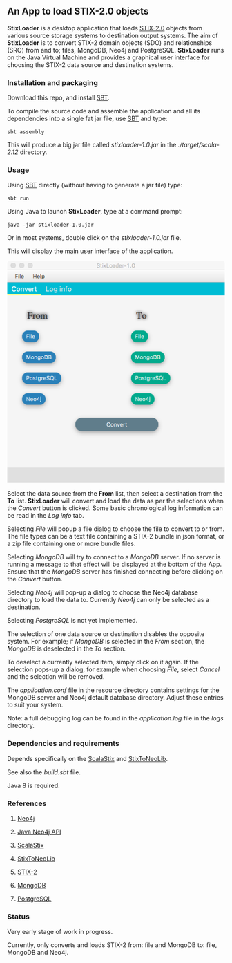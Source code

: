 ## An App to load STIX-2.0 objects

**StixLoader** is a desktop application that loads [STIX-2.0](https://oasis-open.github.io/cti-documentation/) 
objects from various source storage systems to destination output systems. The aim of **StixLoader** is to convert STIX-2
domain objects (SDO) and relationships (SRO) from and to; files, MongoDB, Neo4j and PostgreSQL. 
**StixLoader** runs on the Java Virtual Machine and provides a graphical user interface 
for choosing the STIX-2 data source and destination systems.
    
### Installation and packaging
Download this repo, and install [SBT](http://www.scala-sbt.org/). 

To compile the source code and assemble the application and all its dependencies into a single fat jar file, use [SBT](http://www.scala-sbt.org/) and type:

    sbt assembly

This will produce a big jar file called *stixloader-1.0.jar* in the *./target/scala-2.12* directory. 
    
### Usage

Using [SBT](http://www.scala-sbt.org/) directly (without having to generate a jar file) type:

    sbt run
 
Using Java to launch **StixLoader**, type at a command prompt:
 
    java -jar stixloader-1.0.jar

Or in most systems, double click on the *stixloader-1.0.jar* file.

This will display the main user interface of the application.

![Alt text](/stixloader.png?raw=true "StixLoader")

Select the data source from the **From** list, then select a destination from the **To** list.
**StixLoader** will convert and load the data as per the selections when the *Convert* button is clicked. 
Some basic chronological log information can be read in the *Log info* tab.

Selecting *File* will popup a file dialog to choose the file to convert to or from. The file types can be 
a text file containing a STIX-2 bundle in json format, or a zip file containing one or more bundle files. 

Selecting *MongoDB* will try to connect to a *MongoDB* server. If no server is running a message 
to that effect will be displayed at the bottom of the App. Ensure that the *MongoDB* server has 
 finished connecting before clicking on the *Convert* button.

Selecting *Neo4j* will pop-up a dialog to choose the Neo4j database directory to load the data to. 
Currently *Neo4j* can only be selected as a destination.  

Selecting *PostgreSQL* is not yet implemented. 

The selection of one data source or destination disables the opposite system. For example; 
if *MongoDB* is selected in the *From* section, the *MongoDB* is deselected in the *To* section.

To deselect a currently selected item, simply click on it again. If the selection pops-up a dialog, 
for example when choosing *File*, select *Cancel* and the selection will be removed.

The *application.conf* file in the resource directory contains settings for the MongoDB server 
and Neo4j default database directory. Adjust these entries to suit your system.

Note: a full debugging log can be found in the *application.log* file in the *logs* directory.

### Dependencies and requirements

Depends specifically on the [ScalaStix](https://github.com/workingDog/scalastix) and 
[StixToNeoLib](https://github.com/workingDog/StixToNeoLib).

See also the *build.sbt* file.

Java 8 is required.
                       
### References
 
1) [Neo4j](https://neo4j.com/)

2) [Java Neo4j API](https://neo4j.com/docs/java-reference/current/javadocs/)

3) [ScalaStix](https://github.com/workingDog/scalastix)

4) [StixToNeoLib](https://github.com/workingDog/StixToNeoLib)

5) [STIX-2](https://oasis-open.github.io/cti-documentation/)

6) [MongoDB](https://www.mongodb.com/)

7) [PostgreSQL](https://www.postgresql.org/)

### Status

Very early stage of work in progress.

Currently, only converts and loads STIX-2 from: file and MongoDB to: file, MongoDB and Neo4j.


